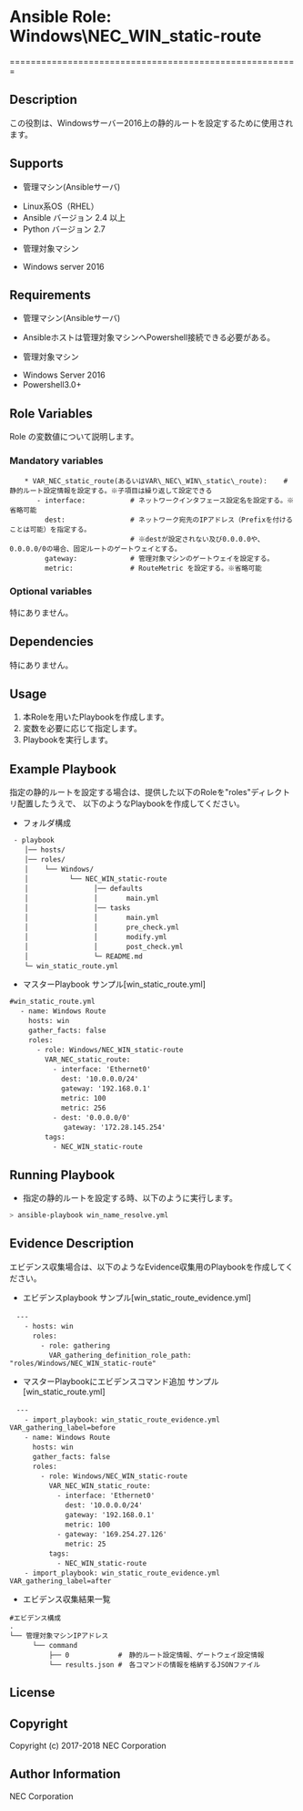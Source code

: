 # Ansible Role: Windows\NEC\_WIN\_static-route
=======================================================

## Description
この役割は、Windowsサーバー2016上の静的ルートを設定するために使用されます。

## Supports
- 管理マシン(Ansibleサーバ)
 * Linux系OS（RHEL）
 * Ansible バージョン 2.4 以上
 * Python バージョン 2.7
- 管理対象マシン
 * Windows server 2016

## Requirements
- 管理マシン(Ansibleサーバ)
 * Ansibleホストは管理対象マシンへPowershell接続できる必要がある。
- 管理対象マシン
 * Windows Server 2016
 * Powershell3.0+

## Role Variables
Role の変数値について説明します。

### Mandatory variables
~~~
　  * VAR_NEC_static_route(あるいはVAR\_NEC\_WIN\_static\_route):    # 静的ルート設定情報を設定する。※子項目は繰り返して設定できる
　     - interface:           # ネットワークインタフェース設定名を設定する。※省略可能
　       dest:                # ネットワーク宛先のIPアドレス（Prefixを付けることは可能）を指定する。
　                            # ※destが設定されない及び0.0.0.0や、0.0.0.0/0の場合、固定ルートのゲートウェイとする。
　       gateway:             # 管理対象マシンのゲートウェイを設定する。
　       metric:              # RouteMetric を設定する。※省略可能
~~~

### Optional variables
特にありません。

## Dependencies
特にありません。

## Usage
1. 本Roleを用いたPlaybookを作成します。
2. 変数を必要に応じて指定します。
3. Playbookを実行します。

## Example Playbook

指定の静的ルートを設定する場合は、提供した以下のRoleを"roles"ディレクトリ配置したうえで、
以下のようなPlaybookを作成してください。

- フォルダ構成
~~~
 - playbook
　  │── hosts/
　  │── roles/
　  │    └── Windows/
　  │          └── NEC_WIN_static-route
　  │                │── defaults
　  │                │       main.yml
　  │                │── tasks
　  │                │       main.yml
　  │                │       pre_check.yml
　  │                │       modify.yml
　  │                │       post_check.yml
　  │                └─ README.md
　  └─ win_static_route.yml
~~~

- マスターPlaybook サンプル[win\_static\_route.yml]
~~~
#win_static_route.yml
　 - name: Windows Route
　   hosts: win
　   gather_facts: false
　   roles:
　     - role: Windows/NEC_WIN_static-route
　       VAR_NEC_static_route:
　         - interface: 'Ethernet0'
　           dest: '10.0.0.0/24'
　           gateway: '192.168.0.1'
　           metric: 100
　           metric: 256
　         - dest: '0.0.0.0/0'
　         　 gateway: '172.28.145.254'
　       tags:
　         - NEC_WIN_static-route
~~~

## Running Playbook

- 指定の静的ルートを設定する時、以下のように実行します。

~~~sh
> ansible-playbook win_name_resolve.yml
~~~

## Evidence Description

エビデンス収集場合は、以下のようなEvidence収集用のPlaybookを作成してください。

- エビデンスplaybook サンプル[win\_static\_route_evidence.yml]
~~~
　---
　  - hosts: win
　    roles:
　      - role: gathering
　        VAR_gathering_definition_role_path: "roles/Windows/NEC_WIN_static-route"
~~~

- マスターPlaybookにエビデンスコマンド追加 サンプル[win\_static_route.yml]
~~~
　---
　  - import_playbook: win_static_route_evidence.yml VAR_gathering_label=before
　  - name: Windows Route
　    hosts: win
　    gather_facts: false
　    roles:
　      - role: Windows/NEC_WIN_static-route
　        VAR_NEC_WIN_static_route:
　          - interface: 'Ethernet0'
　            dest: '10.0.0.0/24'
　            gateway: '192.168.0.1'
　            metric: 100
　          - gateway: '169.254.27.126'
　            metric: 25
　        tags:
　          - NEC_WIN_static-route
　  - import_playbook: win_static_route_evidence.yml VAR_gathering_label=after
~~~

- エビデンス収集結果一覧
~~~
#エビデンス構成
.
└── 管理対象マシンIPアドレス
　    └── command
　        ├── 0            #　静的ルート設定情報、ゲートウェイ設定情報
　        └── results.json #　各コマンドの情報を格納するJSONファイル
~~~

## License

## Copyright

Copyright (c) 2017-2018 NEC Corporation

## Author Information

NEC Corporation
